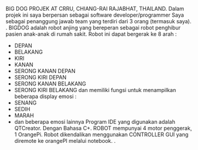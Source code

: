 BIG DOG PROJEK AT CRRU, CHIANG-RAI RAJABHAT, THAILAND.
Dalam projek ini saya berpersan sebagai software developer/programmer
Saya sebagai penanggung jawab team yang terdiri dari 3 orang (termasuk saya).
.
BIGDOG adalah robot anjing yang bereperan sebagai robot penghibur pasien anak-anak di rumah sakit.
Robot ini dapat bergerak ke 8 arah :
- DEPAN
- BELAKANG
- KIRI
- KANAN
- SERONG KANAN DEPAN
- SERONG KIRI DEPAN
- SERONG KANAN BELAKANG
- SERONG KIRI BELAKANG
dan memiliki fungsi untuk menampilkan beberapa display emosi :
- SENANG
- SEDIH
- MARAH
- dan beberapa emosi lainnya
Program IDE yang digunakan adalah QTCreator. Dengan Bahasa C+.
ROBOT mempunyai 4 motor penggerak, 1 OrangePi. Robot dikendalikan menggunakan CONTROLLER GUI yang diremote ke orangePI melalui notebook.
.
